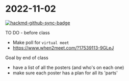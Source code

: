 # 2022-11-02    

[![hackmd-github-sync-badge](https://hackmd.io/hPFxoxkATRee8zLUySn1rw/badge)](https://hackmd.io/hPFxoxkATRee8zLUySn1rw)


TO DO - before class
 - Make poll for `virtual meet`
 - https://www.when2meet.com/?17539113-9GLeJ

Goal by end of class
 - have a list of all the posters (and who's on each one)
 - make sure each poster has a plan for all its 'parts'